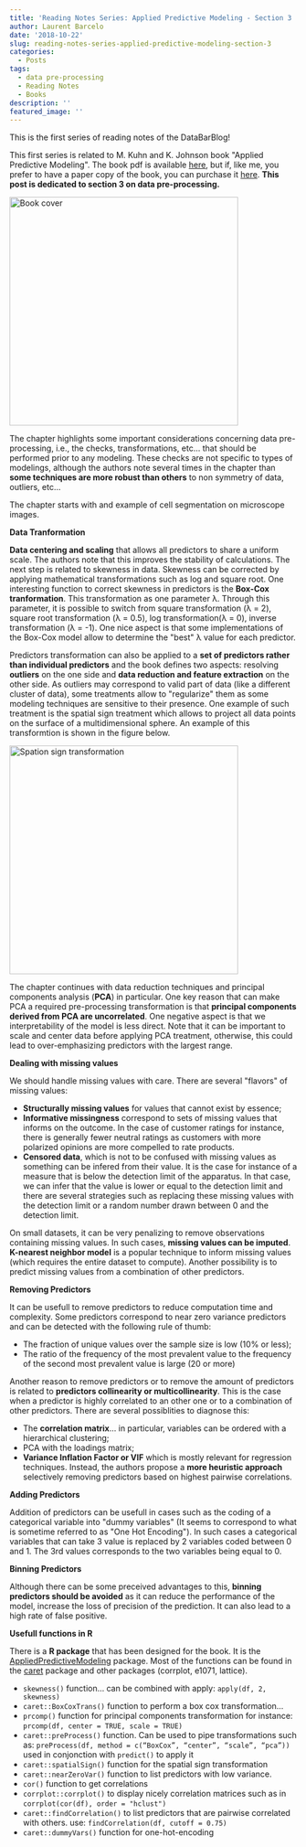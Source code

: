 ```yaml
---
title: 'Reading Notes Series: Applied Predictive Modeling - Section 3 '
author: Laurent Barcelo
date: '2018-10-22'
slug: reading-notes-series-applied-predictive-modeling-section-3
categories:
  - Posts
tags:
  - data pre-processing
  - Reading Notes
  - Books
description: ''
featured_image: ''
---
```


This is the first series of reading notes of the DataBarBlog!

This first series is related to M. Kuhn and K. Johnson book "Applied Predictive Modeling". The book pdf is available [here](https://vuquangnguyen2016.files.wordpress.com/2018/03/applied-predictive-modeling-max-kuhn-kjell-johnson_1518.pdf), but if, like me, you prefer to have a paper copy of the book, you can purchase it [here](https://www.amazon.com/Applied-Predictive-Modeling-Max-Kuhn/dp/1461468485/ref=sr_1_1?ie=UTF8&qid=1540208647&sr=8-1&keywords=applied+predictive+modeling). **This post is dedicated to section 3 on data pre-processing.**

<img src="/post/2018-10-22-reading-notes-series-applied-predictive-modeling-section-3_files/Applied Predictive Modeling Cover.png" alt="Book cover" width="400px"/>

The chapter highlights some important considerations concerning data pre-processing, i.e., the checks, transformations, etc... that should be performed prior to any modeling. These checks are not specific to types of modelings, although the authors note several times in the chapter than **some techniques are more robust than others** to non symmetry of data, outliers, etc...


The chapter starts with and example of cell segmentation on microscope images. 


**Data Tranformation**

**Data centering and scaling** that allows all predictors to share a uniform scale. The authors note that this improves the stability of calculations. The next step is related to skewness in data. Skewness can be corrected by applying mathematical transformations such as log and square root. One interesting function to correct skewness in predictors is the **Box-Cox tranformation**. This transformation as one parameter λ. Through this parameter, it is possible to switch from square transformation (λ = 2), square root transformation (λ = 0.5), log transformation(λ = 0), inverse transformation (λ = -1). One nice aspect is that some implementations of the Box-Cox model allow to determine the "best" λ value for each predictor.

Predictors transformation can also be applied to a **set of predictors rather than individual predictors** and the book defines two aspects: resolving **outliers** on the one side and **data reduction and feature extraction** on the other side. As outliers may correspond to valid part of data (like a different cluster of data), some treatments allow to "regularize" them as some modeling techniques are sensitive to their presence. One example of such treatment is the spatial sign treatment which allows to project all data points on the surface of a multidimensional sphere. An example of this transformtion is shown in the figure below.

<img src="/post/2018-10-22-reading-notes-series-applied-predictive-modeling-section-3_files/spatial sign treatment.png" alt="Spation sign transformation" width="400px"/>

The chapter continues with data reduction techniques and principal components analysis (**PCA**) in particular. One key reason that can make PCA a required pre-processing transformation is that **principal components derived from PCA are uncorrelated**. One negative aspect is that we interpretability of the model is less direct. Note that it can be important to scale and center data before applying PCA treatment, otherwise, this could lead to over-emphasizing predictors with the largest range.


**Dealing with missing values**

We should handle missing values with care. There are several "flavors" of missing values:

* **Structurally missing values** for values that cannot exist by essence;
* **Informative missingness** correspond to sets of missing values that informs on the outcome. In the case of customer ratings for instance, there is generally fewer neutral ratings as customers with more polarized opinions are more compelled to rate products.
* **Censored data**, which is not to be confused with missing values as something can be infered from their value. It is the case for instance of a measure that is below the detection limit of the apparatus. In that case, we can infer that the value is lower or equal to the detection limit and there are several strategies such as replacing these missing values with the detection limit or a random number drawn between 0 and the detection limit.

On small datasets, it can be very penalizing to remove observations containing missing values. In such cases, **missing values can be imputed**. **K-nearest neighbor model** is a popular technique to inform missing values (which requires the entire dataset to compute). Another possibility is to predict missing values from a combination of other predictors.


**Removing Predictors**

It can be usefull to remove predictors to reduce computation time and complexity. Some predictors correspond to near zero variance predictors and can be detected with the following rule of thumb:

* The fraction of unique values over the sample size is low (10% or less);
* The ratio of the frequency of the most prevalent value to the frequency of the second most prevalent value is large (20 or more)


Another reason to remove predictors or to remove the amount of predictors is related to **predictors collinearity or multicollinearity**. This is the case when a predictor is highly correlated to an other one or to a combination of other predictors. There are several possiblities to diagnose this:

* The **correlation matrix**... in particular, variables can be ordered with a hierarchical clustering;
* PCA with the loadings matrix;
* **Variance Inflation Factor or VIF** which is mostly relevant for regression techniques. Instead, the authors propose a **more heuristic approach** selectively removing predictors based on highest pairwise correlations.


**Adding Predictors**

Addition of predictors can be usefull in cases such as the coding of a categorical variable into "dummy variables" (It seems to correspond to what is sometime referred to as "One Hot Encoding"). In such cases a categorical variables that can take 3 value is replaced by 2 variables coded between 0 and 1. The 3rd values corresponds to the two variables being equal to 0.


**Binning Predictors**

Although there can be some preceived advantages to this, **binning predictors should be avoided** as it can reduce the performance of the model, increase the loss of precision of the prediction. It can also lead to a high rate of false positive.


**Usefull functions in R**

There is a **R package** that has been designed for the book. It is the [AppliedPredictiveModeling](https://cran.r-project.org/web/packages/AppliedPredictiveModeling/index.html) package. Most of the functions can be found in the [caret](https://cran.r-project.org/web/packages/caret/caret.pdf) package and other packages (corrplot, e1071, lattice).

* `skewness()` function… can be combined with apply: `apply(df, 2, skewness)`
* `caret::BoxCoxTrans()` function to perform a box cox transformation… 
* `prcomp()` function for principal components transformation for instance: `prcomp(df, center = TRUE, scale = TRUE)` 
* `caret::preProcess()` function. Can be used to pipe transformations such as: `preProcess(df, method = c(“BoxCox”, “center”, “scale”, “pca”))` used in conjonction with `predict()` to apply it
* `caret::spatialSign()` function  for the spatial sign transformation
* `caret::nearZeroVar()` function to list predictors with low variance.
* `cor()` function to get correlations
* `corrplot::corrplot()` to display nicely correlation matrices such as in `corrplot(cor(df), order = "hclust")`
* `caret::findCorrelation()` to list predictors that are pairwise correlated with others. use: `findCorrelation(df, cutoff = 0.75)`
* `caret::dummyVars()` function for one-hot-encoding







